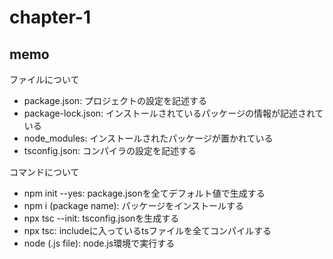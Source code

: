 # chapter-1

## memo
ファイルについて
- package.json: プロジェクトの設定を記述する
- package-lock.json: インストールされているパッケージの情報が記述されている
- node_modules: インストールされたパッケージが置かれている
- tsconfig.json: コンパイラの設定を記述する

コマンドについて
- npm init --yes: package.jsonを全てデフォルト値で生成する
- npm i (package name): パッケージをインストールする
- npx tsc --init: tsconfig.jsonを生成する
- npx tsc: includeに入っているtsファイルを全てコンパイルする
- node (.js file): node.js環境で実行する